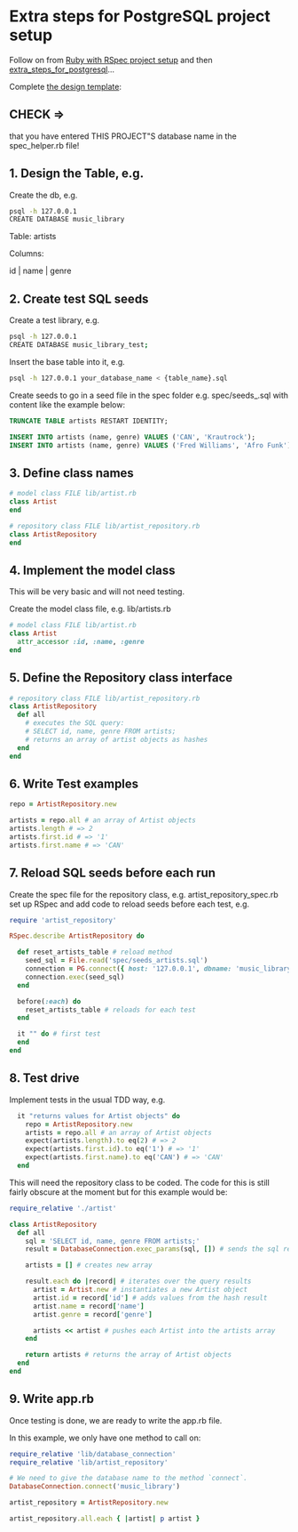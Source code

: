 # Extra steps for PostgreSQL project setup

Follow on from [Ruby with RSpec project setup](https://github.com/pablisch/project-setup/blob/main/ruby_with_rspec.md) and then [extra_steps_for_postgresql](https://github.com/pablisch/project-setup/blob/main/extra_steps_for_postgresql.md)...

Complete [the design template](https://github.com/pablisch/databases/blob/main/resources/repository_class_recipe_template.md):

## CHECK =>

that you have entered THIS PROJECT"S database name in the spec_helper.rb file!

## 1. Design the Table, e.g.

Create the db, e.g. 
```bash
psql -h 127.0.0.1
CREATE DATABASE music_library
```

Table: artists

Columns:

id | name | genre

## 2. Create test SQL seeds 

Create a test library, e.g. 
```bash
psql -h 127.0.0.1
CREATE DATABASE music_library_test;
```
Insert the base table into it, e.g.
```bash
psql -h 127.0.0.1 your_database_name < {table_name}.sql
```
Create seeds to go in a seed file in the spec folder e.g. spec/seeds_<table-name>.sql with content like the example below: 
```sql
TRUNCATE TABLE artists RESTART IDENTITY;

INSERT INTO artists (name, genre) VALUES ('CAN', 'Krautrock');
INSERT INTO artists (name, genre) VALUES ('Fred Williams', 'Afro Funk');
```
## 3. Define class names
```ruby
# model class FILE lib/artist.rb
class Artist
end

# repository class FILE lib/artist_repository.rb
class ArtistRepository
end
```
## 4. Implement the model class

This will be very basic and will not need testing.

Create the model class file, e.g. lib/artists.rb
```ruby
# model class FILE lib/artist.rb
class Artist
  attr_accessor :id, :name, :genre
end
```
## 5. Define the Repository class interface
```ruby
# repository class FILE lib/artist_repository.rb
class ArtistRepository
  def all
    # executes the SQL query:
    # SELECT id, name, genre FROM artists;
    # returns an array of artist objects as hashes
  end
end
```
## 6. Write Test examples
```ruby
repo = ArtistRepository.new

artists = repo.all # an array of Artist objects
artists.length # => 2
artists.first.id # => '1'
artists.first.name # => 'CAN'
```
## 7. Reload SQL seeds before each run

Create the spec file for the repository class, e.g. artist_repository_spec.rb set up RSpec and add code to reload seeds before each test, e.g.
```ruby
require 'artist_repository'

RSpec.describe ArtistRepository do

  def reset_artists_table # reload method
    seed_sql = File.read('spec/seeds_artists.sql')
    connection = PG.connect({ host: '127.0.0.1', dbname: 'music_library_test' })
    connection.exec(seed_sql)
  end

  before(:each) do 
    reset_artists_table # reloads for each test
  end

  it "" do # first test
  end
end
```

## 8. Test drive

Implement tests in the usual TDD way, e.g.
```ruby
  it "returns values for Artist objects" do
    repo = ArtistRepository.new
    artists = repo.all # an array of Artist objects
    expect(artists.length).to eq(2) # => 2
    expect(artists.first.id).to eq('1') # => '1'
    expect(artists.first.name).to eq('CAN') # => 'CAN'
  end
```
This will need the repository class to be coded. The code for this is still fairly obscure at the moment but for this example would be:
```ruby
require_relative './artist'

class ArtistRepository
  def all
    sql = 'SELECT id, name, genre FROM artists;'
    result = DatabaseConnection.exec_params(sql, []) # sends the sql request

    artists = [] # creates new array

    result.each do |record| # iterates over the query results
      artist = Artist.new # instantiates a new Artist object
      artist.id = record['id'] # adds values from the hash result
      artist.name = record['name']
      artist.genre = record['genre']

      artists << artist # pushes each Artist into the artists array
    end

    return artists # returns the array of Artist objects
  end
end
```

## 9. Write app.rb

Once testing is done, we are ready to write the app.rb file.

In this example, we only have one method to call on:
```ruby
require_relative 'lib/database_connection'
require_relative 'lib/artist_repository'

# We need to give the database name to the method `connect`.
DatabaseConnection.connect('music_library')

artist_repository = ArtistRepository.new

artist_repository.all.each { |artist| p artist }
```